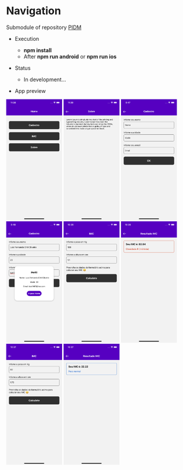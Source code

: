# Navigation
Submodule of repository <a href="https://github.com/LuisFernando1407/pidm">PIDM</a>

- Execution
  - <b>npm install</b>
  - After <b>npm run android</b> or <b>npm run ios</b>

- Status
  - In development...

- App preview
<img src='assets/screenshot/home.png' width='30%' height='30%'/>

<img src='assets/screenshot/about.png' width='30%' height='30%'/>

<img src='assets/screenshot/register.png' width='30%' height='30%'/>

<img src='assets/screenshot/register_modal.png' width='30%' height='30%'/>

<img src='assets/screenshot/imc_test_1.png' width='30%' height='30%'/>

<img src='assets/screenshot/imc_test_1_result.png' width='30%' height='30%'/>

<img src='assets/screenshot/imc_test_2.png' width='30%' height='30%'/>

<img src='assets/screenshot/imc_test_2_result.png' width='30%' height='30%'/>
